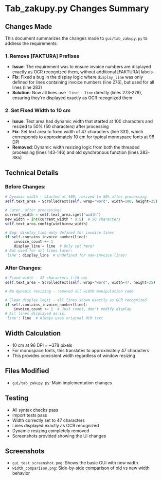 # Tab_zakupy.py Changes Summary

## Changes Made

This document summarizes the changes made to `gui/tab_zakupy.py` to address the requirements:

### 1. Remove [FAKTURA] Prefixes
- **Issue**: The requirement was to ensure invoice numbers are displayed exactly as OCR recognized them, without additional [FAKTURA] labels
- **Fix**: Fixed a bug in the display logic where `display_line` was only defined for lines containing invoice numbers (line 276), but used for all lines (line 283)
- **Solution**: Now all lines use `'line': line` directly (lines 273-278), ensuring they're displayed exactly as OCR recognized them

### 2. Set Fixed Width to 10 cm
- **Issue**: Text area had dynamic width that started at 100 characters and resized to 50% (50 characters) after processing
- **Fix**: Set text area to fixed width of 47 characters (line 331), which corresponds to approximately 10 cm for typical monospace fonts at 96 DPI
- **Removed**: Dynamic width resizing logic from both the threaded processing (lines 143-146) and old synchronous function (lines 383-385)

## Technical Details

### Before Changes:
```python
# Dynamic width - started at 100, resized to 50% after processing
self.text_area = ScrolledText(self, wrap="word", width=100, height=25)

# Later, after processing:
current_width = self.text_area.cget("width")
new_width = int(current_width * 0.5)  # 50 characters
self.text_area.config(width=new_width)

# Bug: display_line only defined for invoice lines
if self.contains_invoice_number(line):
    invoice_count += 1
    display_line = line  # Only set here!
# But used for all lines later:
'line': display_line  # Undefined for non-invoice lines!
```

### After Changes:
```python
# Fixed width - 47 characters (~10 cm)
self.text_area = ScrolledText(self, wrap="word", width=47, height=25)

# No dynamic resizing - removed all width manipulation code

# Clean display logic - all lines shown exactly as OCR recognized
if self.contains_invoice_number(line):
    invoice_count += 1  # Just count, don't modify display
# All lines displayed as-is:
'line': line  # Always uses original OCR text
```

## Width Calculation
- 10 cm at 96 DPI = ~378 pixels
- For monospace fonts, this translates to approximately 47 characters
- This provides consistent width regardless of window resizing

## Files Modified
- `gui/tab_zakupy.py`: Main implementation changes

## Testing
- All syntax checks pass
- Import tests pass
- Width correctly set to 47 characters
- Lines displayed exactly as OCR recognized
- Dynamic resizing completely removed
- Screenshots provided showing the UI changes

## Screenshots
- `gui_test_screenshot.png`: Shows the basic GUI with new width
- `width_comparison.png`: Side-by-side comparison of old vs new width behavior